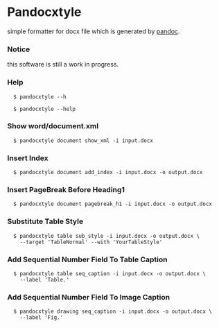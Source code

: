 # Pandocxtyle

simple formatter for docx file which is generated by [pandoc](http://pandoc.org/).

### Notice

this software is still a work in progress.

### Help

```
  $ pandocxtyle --h
```

```
  $ pandocxtyle --help
```

### Show word/document.xml

```
  $ pandocxtyle document show_xml -i input.docx
```

### Insert Index

```
  $ pandocxtyle document add_index -i input.docx -o output.docx
```

### Insert PageBreak Before Heading1

```
  $ pandocxtyle document pagebreak_h1 -i input.docx -o output.docx
```

### Substitute Table Style

```
  $ pandocxtyle table sub_style -i input.docx -o output.docx \
    --target 'TableNormal' --with 'YourTableStyle'
```

### Add Sequential Number Field To Table Caption

```
  $ pandocxtyle table seq_caption -i input.docx -o output.docx \
    --label 'Table.'
```

### Add Sequential Number Field To Image Caption

```
  $ pandocxtyle drawing seq_caption -i input.docx -o output.docx \
    --label 'Fig.'
```
